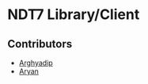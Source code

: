 # NDT7 Library/Client

## Contributors

- [Arghyadip](https://www.cse.iitb.ac.in/~arghyadip)
- [Aryan](https://www.cse.iitb.ac.in/~aryankhilwani)
